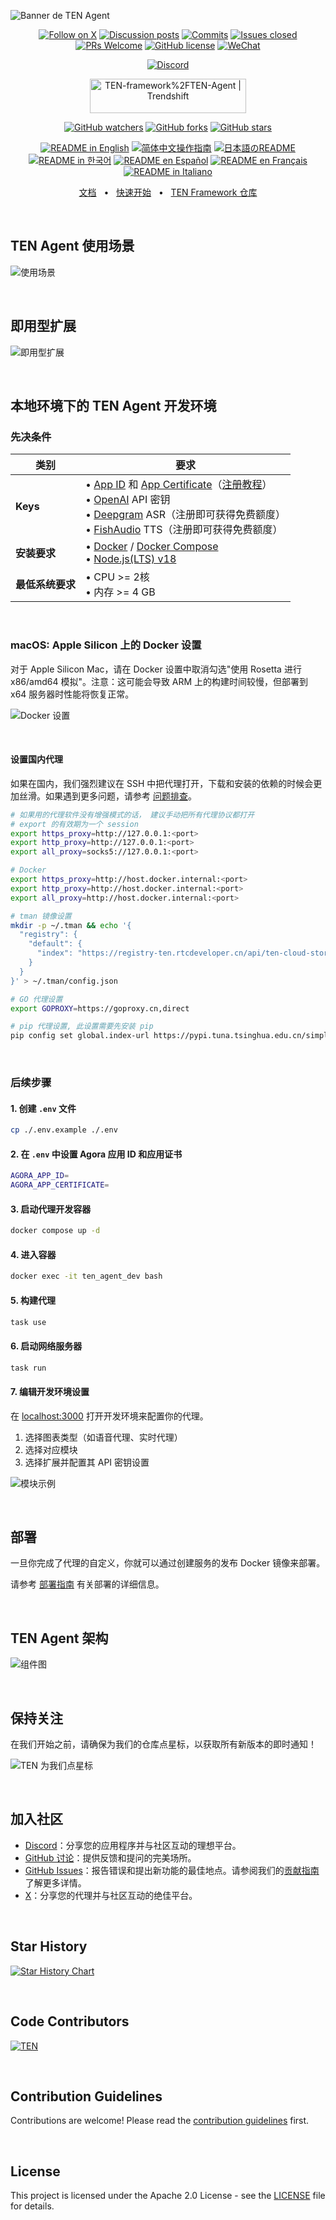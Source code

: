 ![Banner de TEN Agent](https://github.com/TEN-framework/docs/blob/main/assets/jpg/banner.jpg?raw=true)

<div align="center">

[![Follow on X](https://img.shields.io/twitter/follow/TenFramework?logo=X&color=%20%23f5f5f5)](https://twitter.com/intent/follow?screen_name=TenFramework)
[![Discussion posts](https://img.shields.io/github/discussions/TEN-framework/ten-agent?labelColor=%20%23FDB062&color=%20%23f79009)](https://github.com/TEN-framework/ten-agent/discussions/)
[![Commits](https://img.shields.io/github/commit-activity/m/TEN-framework/ten-agent?labelColor=%20%237d89b0&color=%20%235d6b98)](https://github.com/TEN-framework/ten-agent/graphs/commit-activity)
[![Issues closed](https://img.shields.io/github/issues-search?query=repo%3ATEN-framework%2Ften-agent%20is%3Aclosed&label=issues%20closed&labelColor=green&color=green)](https://github.com/TEN-framework/ten-agent/issues)
[![PRs Welcome](https://img.shields.io/badge/PRs-welcome-brightgreen.svg?style=flat-square)](https://github.com/TEN-framework/ten-agent/pulls)
[![GitHub license](https://img.shields.io/badge/License-Apache_2.0-blue.svg?labelColor=%20%239b8afb&color=%20%237a5af8)](https://github.com/TEN-framework/ten-agent/blob/main/LICENSE)
[![WeChat](https://img.shields.io/badge/WeChat-WeChat_Group-%2307C160?logo=wechat)](https://github.com/TEN-framework/ten-agent/discussions/170)

[![Discord](https://dcbadge.vercel.app/api/server/VnPftUzAMJ)](https://discord.gg/VnPftUzAMJ)

<a href="https://trendshift.io/repositories/11978" target="_blank"><img src="https://trendshift.io/api/badge/repositories/11978" alt="TEN-framework%2FTEN-Agent | Trendshift" style="width: 250px; height: 55px;" width="250" height="55"/></a>

[![GitHub watchers](https://img.shields.io/github/watchers/TEN-framework/ten-agent?style=social&label=Watch)](https://GitHub.com/TEN-framework/ten-agent/watchers/?WT.mc_id=academic-105485-koreyst)
[![GitHub forks](https://img.shields.io/github/forks/TEN-framework/ten-agent?style=social&label=Fork)](https://GitHub.com/TEN-framework/ten-agent/network/?WT.mc_id=academic-105485-koreyst)
[![GitHub stars](https://img.shields.io/github/stars/TEN-framework/ten-agent?style=social&label=Star)](https://GitHub.com/TEN-framework/ten-agent/stargazers/?WT.mc_id=academic-105485-koreyst)

<a href="https://github.com/TEN-framework/ten-agent/blob/main/README.md"><img alt="README in English" src="https://img.shields.io/badge/English-lightgrey"></a>
<a href="https://github.com/TEN-framework/ten-agent/blob/main/docs/readmes/README-CN.md"><img alt="简体中文操作指南" src="https://img.shields.io/badge/简体中文-lightgrey"></a>
<a href="https://github.com/TEN-framework/ten-agent/blob/main/docs/readmes/README-JP.md"><img alt="日本語のREADME" src="https://img.shields.io/badge/日本語-lightgrey"></a>
<a href="https://github.com/TEN-framework/ten-agent/blob/main/docs/readmes/README-KR.md"><img alt="README in 한국어" src="https://img.shields.io/badge/한국어-lightgrey"></a>
<a href="https://github.com/TEN-framework/ten-agent/blob/main/docs/readmes/README-ES.md"><img alt="README en Español" src="https://img.shields.io/badge/Español-lightgrey"></a>
<a href="https://github.com/TEN-framework/ten-agent/blob/main/docs/readmes/README-FR.md"><img alt="README en Français" src="https://img.shields.io/badge/Français-lightgrey"></a>
<a href="https://github.com/TEN-framework/ten-agent/blob/main/docs/readmes/README-IT.md"><img alt="README in Italiano" src="https://img.shields.io/badge/Italiano-lightgrey"></a>

</div>

<div align="center">

[文档](https://doc.theten.ai)
<span>&nbsp;&nbsp;•&nbsp;&nbsp;</span>
[快速开始](https://doc.theten.ai/getting-started/quickstart)
<span>&nbsp;&nbsp;•&nbsp;&nbsp;</span>
[TEN Framework 仓库](https://github.com/TEN-framework/ten_framework)

</div>

<br>
<h2>TEN Agent 使用场景</h2>

![使用场景](https://github.com/TEN-framework/docs/blob/main/assets/jpg/usecases.jpg?raw=true)

<br>
<h2>即用型扩展</h2>

![即用型扩展](https://github.com/TEN-framework/docs/blob/main/assets/jpg/extensions.jpg?raw=true)

<br>
<h2>本地环境下的 TEN Agent 开发环境</h2>

### 先决条件

| 类别 | 要求 |
|----------|-------------|
| **Keys** | • [App ID](https://console.shengwang.cn) 和 [App Certificate](https://console.shengwang.cn)（[注册教程](https://doc.shengwang.cn/doc/console/general/quickstart#%E6%B3%A8%E5%86%8C%E8%B4%A6%E5%8F%B7)） <br>• [OpenAI](https://openai.com/index/openai-api/) API 密钥<br>• [Deepgram](https://deepgram.com/) ASR（注册即可获得免费额度）<br>• [FishAudio](https://fish.audio/) TTS（注册即可获得免费额度）|
| **安装要求** | • [Docker](https://www.docker.com/) / [Docker Compose](https://docs.docker.com/compose/)<br>• [Node.js(LTS) v18](https://nodejs.org/en) |
| **最低系统要求** | • CPU >= 2核<br>• 内存 >= 4 GB |

<br>

### macOS: Apple Silicon 上的 Docker 设置

对于 Apple Silicon Mac，请在 Docker 设置中取消勾选"使用 Rosetta 进行 x86/amd64 模拟"。注意：这可能会导致 ARM 上的构建时间较慢，但部署到 x64 服务器时性能将恢复正常。

![Docker 设置](https://github.com/TEN-framework/docs/blob/main/assets/gif/docker_setting.gif?raw=true)

<br>

#### 设置国内代理

如果在国内，我们强烈建议在 SSH 中把代理打开，下载和安装的依赖的时候会更加丝滑。如果遇到更多问题，请参考 [问题排查](../troubleshooting/troubleshooting-cn.md)。

```bash
# 如果用的代理软件没有增强模式的话， 建议手动把所有代理协议都打开
# export 的有效期为一个 session
export https_proxy=http://127.0.0.1:<port> 
export http_proxy=http://127.0.0.1:<port>
export all_proxy=socks5://127.0.0.1:<port>

# Docker
export https_proxy=http://host.docker.internal:<port>
export http_proxy=http://host.docker.internal:<port>
export all_proxy=http://host.docker.internal:<port>

# tman 镜像设置
mkdir -p ~/.tman && echo '{
  "registry": {
    "default": {
      "index": "https://registry-ten.rtcdeveloper.cn/api/ten-cloud-store/v1/packages"
    }
  }
}' > ~/.tman/config.json

# GO 代理设置
export GOPROXY=https://goproxy.cn,direct

# pip 代理设置, 此设置需要先安装 pip
pip config set global.index-url https://pypi.tuna.tsinghua.edu.cn/simple
```

<br>

### 后续步骤

#### 1. 创建 `.env` 文件

```bash
cp ./.env.example ./.env
```

#### 2. 在 `.env` 中设置 Agora 应用 ID 和应用证书

```bash
AGORA_APP_ID=
AGORA_APP_CERTIFICATE=
```

#### 3. 启动代理开发容器

```bash
docker compose up -d
```

#### 4. 进入容器

```bash
docker exec -it ten_agent_dev bash
```

#### 5. 构建代理

```bash
task use
```

#### 6. 启动网络服务器

```bash
task run
```

#### 7. 编辑开发环境设置

在 [localhost:3000](http://localhost:3000) 打开开发环境来配置你的代理。

 1. 选择图表类型（如语音代理、实时代理）
 2. 选择对应模块
 3. 选择扩展并配置其 API 密钥设置

![模块示例](https://github.com/TEN-framework/docs/blob/main/assets/gif/module-example.gif?raw=true)

<br>
<h2>部署</h2>

一旦你完成了代理的自定义，你就可以通过创建服务的发布 Docker 镜像来部署。

请参考 [部署指南](https://doc.theten.ai/ten-agent/deployment/deploy_agent_service) 有关部署的详细信息。

<br>
<h2>TEN Agent 架构</h2>

![组件图](https://github.com/TEN-framework/docs/blob/main/assets/jpg/diagram.jpg?raw=true)

<br>
<h2>保持关注</h2>

在我们开始之前，请确保为我们的仓库点星标，以获取所有新版本的即时通知！

![TEN 为我们点星标](https://github.com/TEN-framework/docs/blob/main/assets/gif/star_us_2.gif?raw=true)

<br>
<h2>加入社区</h2>

- [Discord](https://discord.gg/VnPftUzAMJ)：分享您的应用程序并与社区互动的理想平台。
- [GitHub 讨论](https://github.com/TEN-framework/ten-agent/discussions)：提供反馈和提问的完美场所。
- [GitHub Issues](https://github.com/TEN-framework/ten-agent/issues)：报告错误和提出新功能的最佳地点。请参阅我们的[贡献指南](./docs/code-of-conduct/contributing.md)了解更多详情。
- [X](https://img.shields.io/twitter/follow/TenFramework?logo=X&color=%20%23f5f5f5)：分享您的代理并与社区互动的绝佳平台。

<br>
<h2>Star History</h2>

[![Star History Chart](https://api.star-history.com/svg?repos=ten-framework/ten-agent&type=Date)](https://star-history.com/#ten-framework/ten-agent&Date)

 <br>
 <h2>Code Contributors</h2>

[![TEN](https://contrib.rocks/image?repo=TEN-framework/ten-agent)](https://github.com/TEN-framework/ten-agent/graphs/contributors)

<br>
<h2>Contribution Guidelines</h2>

Contributions are welcome! Please read the [contribution guidelines](./docs/code-of-conduct/contributing.md) first.

<br>
<h2>License</h2>

This project is licensed under the Apache 2.0 License - see the [LICENSE](LICENSE) file for details.
